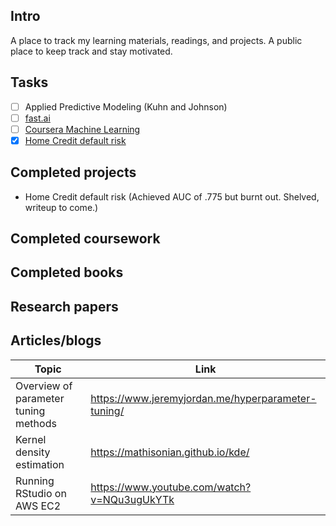 ## Intro
A place to track my learning materials, readings, and projects. A public place to keep track and stay motivated.

## Tasks
- [ ] Applied Predictive Modeling (Kuhn and Johnson)
- [ ] [fast.ai](http://www.fast.ai/)
- [ ] [Coursera Machine Learning](https://www.coursera.org/learn/machine-learning)
- [x] [Home Credit default risk](https://www.kaggle.com/c/home-credit-default-risk)

## Completed projects
* Home Credit default risk (Achieved AUC of .775 but burnt out. Shelved, writeup to come.) 

## Completed coursework

## Completed books 

## Research papers

## Articles/blogs

| Topic | Link |
| --- | --- |
| Overview of parameter tuning methods | https://www.jeremyjordan.me/hyperparameter-tuning/ |
| Kernel density estimation | https://mathisonian.github.io/kde/ |
| Running RStudio on AWS EC2 | https://www.youtube.com/watch?v=NQu3ugUkYTk |

